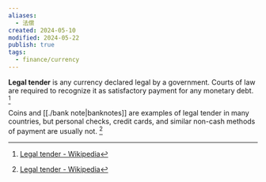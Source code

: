 ```yaml
---
aliases:
  - 法偿
created: 2024-05-10
modified: 2024-05-22
publish: true
tags:
  - finance/currency
---
```


**Legal tender** is any currency declared legal by a government. Courts of law are required to recognize it as satisfactory payment for any monetary debt. [^1]

Coins and [[./bank note|banknotes]] are examples of legal tender in many countries, but personal checks, credit cards, and similar non-cash methods of payment are usually not. [^1]

[^1]: [Legal tender - Wikipedia](https://en.wikipedia.org/wiki/Legal_tender)